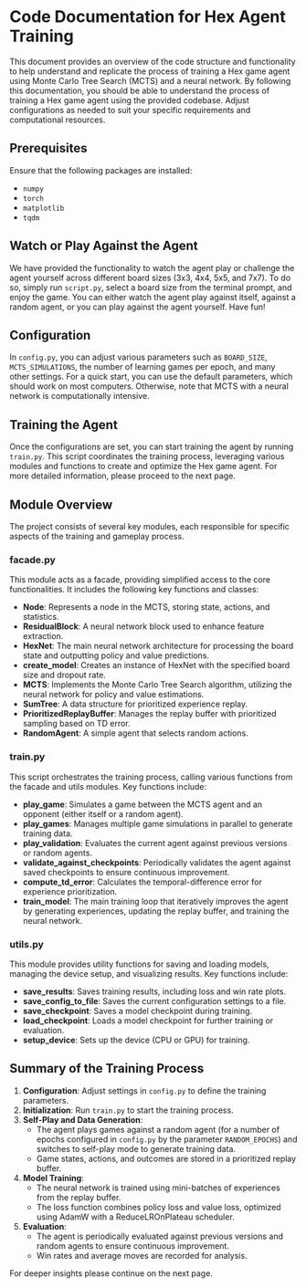 # Code Documentation for Hex Agent Training

This document provides an overview of the code structure and functionality to help understand and replicate the process of training a Hex game agent using Monte Carlo Tree Search (MCTS) and a neural network. By following this documentation, you should be able to understand the process of training a Hex game agent using the provided codebase. Adjust configurations as needed to suit your specific requirements and computational resources.

## Prerequisites

Ensure that the following packages are installed:
- `numpy`
- `torch`
- `matplotlib`
- `tqdm`

## Watch or Play Against the Agent

We have provided the functionality to watch the agent play or challenge the agent yourself across different board sizes (3x3, 4x4, 5x5, and 7x7). To do so, simply run `script.py`, select a board size from the terminal prompt, and enjoy the game. You can either watch the agent play against itself, against a random agent, or you can play against the agent yourself. Have fun!

## Configuration

In `config.py`, you can adjust various parameters such as `BOARD_SIZE`, `MCTS_SIMULATIONS`, the number of learning games per epoch, and many other settings. For a quick start, you can use the default parameters, which should work on most computers. Otherwise, note that MCTS with a neural network is computationally intensive.

## Training the Agent

Once the configurations are set, you can start training the agent by running `train.py`. This script coordinates the training process, leveraging various modules and functions to create and optimize the Hex game agent. For more detailed information, please proceed to the next page.

## Module Overview

The project consists of several key modules, each responsible for specific aspects of the training and gameplay process.

### facade.py

This module acts as a facade, providing simplified access to the core functionalities. It includes the following key functions and classes:
- **Node**: Represents a node in the MCTS, storing state, actions, and statistics.
- **ResidualBlock**: A neural network block used to enhance feature extraction.
- **HexNet**: The main neural network architecture for processing the board state and outputting policy and value predictions.
- **create_model**: Creates an instance of HexNet with the specified board size and dropout rate.
- **MCTS**: Implements the Monte Carlo Tree Search algorithm, utilizing the neural network for policy and value estimations.
- **SumTree**: A data structure for prioritized experience replay.
- **PrioritizedReplayBuffer**: Manages the replay buffer with prioritized sampling based on TD error.
- **RandomAgent**: A simple agent that selects random actions.

### train.py

This script orchestrates the training process, calling various functions from the facade and utils modules. Key functions include:
- **play_game**: Simulates a game between the MCTS agent and an opponent (either itself or a random agent).
- **play_games**: Manages multiple game simulations in parallel to generate training data.
- **play_validation**: Evaluates the current agent against previous versions or random agents.
- **validate_against_checkpoints**: Periodically validates the agent against saved checkpoints to ensure continuous improvement.
- **compute_td_error**: Calculates the temporal-difference error for experience prioritization.
- **train_model**: The main training loop that iteratively improves the agent by generating experiences, updating the replay buffer, and training the neural network.

### utils.py

This module provides utility functions for saving and loading models, managing the device setup, and visualizing results. Key functions include:
- **save_results**: Saves training results, including loss and win rate plots.
- **save_config_to_file**: Saves the current configuration settings to a file.
- **save_checkpoint**: Saves a model checkpoint during training.
- **load_checkpoint**: Loads a model checkpoint for further training or evaluation.
- **setup_device**: Sets up the device (CPU or GPU) for training.

## Summary of the Training Process

1. **Configuration**: Adjust settings in `config.py` to define the training parameters.
2. **Initialization**: Run `train.py` to start the training process.
3. **Self-Play and Data Generation**:
   - The agent plays games against a random agent (for a number of epochs configured in `config.py` by the parameter `RANDOM_EPOCHS`) and switches to self-play mode to generate training data.
   - Game states, actions, and outcomes are stored in a prioritized replay buffer.
4. **Model Training**:
   - The neural network is trained using mini-batches of experiences from the replay buffer.
   - The loss function combines policy loss and value loss, optimized using AdamW with a ReduceLROnPlateau scheduler.
5. **Evaluation**:
   - The agent is periodically evaluated against previous versions and random agents to ensure continuous improvement.
   - Win rates and average moves are recorded for analysis.

For deeper insights please continue on the next page.
